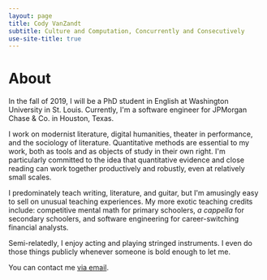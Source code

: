```yaml
---
layout: page
title: Cody VanZandt
subtitle: Culture and Computation, Concurrently and Consecutively
use-site-title: true
---
```


# About
In the fall of 2019, I will be a PhD student in English at Washington University in St. Louis. Currently, I'm a software engineer for JPMorgan Chase & Co. in Houston, Texas. 

I work on modernist literature, digital humanities, theater in performance, and the sociology of literature. Quantitative methods are essential to my work, both as tools and as objects of study in their own right. I'm particularly committed to the idea that quantitative evidence and close reading can work together productively and robustly, even at relatively small scales.

I predominately teach writing, literature, and guitar, but I'm amusingly easy to sell on unusual teaching experiences. My more exotic teaching credits include: competitive mental math for primary schoolers, *a cappella* for secondary schoolers, and software engineering for career-switching financial analysts. 

Semi-relatedly, I enjoy acting and playing stringed instruments. I even do those things publicly whenever someone is bold enough to let me.

You can contact me [via email](mailto:cody.a.vanzandt@gmail.com).
